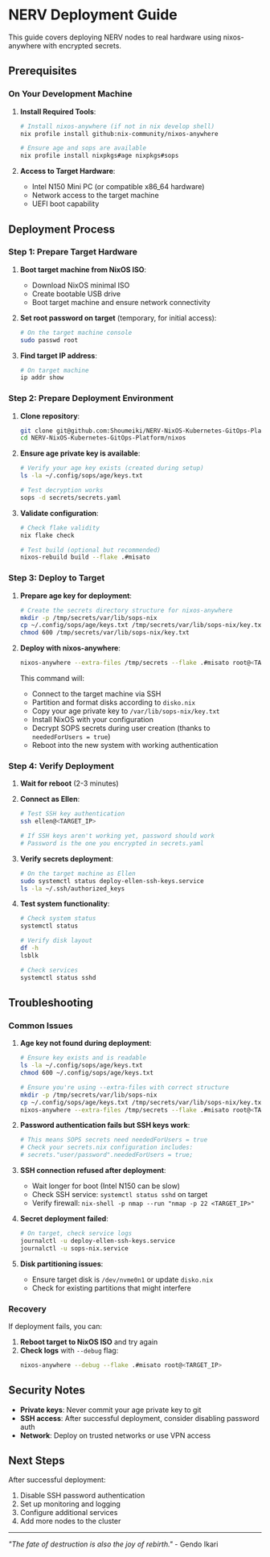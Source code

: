 # NERV Deployment Guide

This guide covers deploying NERV nodes to real hardware using nixos-anywhere with encrypted secrets.

## Prerequisites

### On Your Development Machine

1. **Install Required Tools**:
   ```bash
   # Install nixos-anywhere (if not in nix develop shell)
   nix profile install github:nix-community/nixos-anywhere

   # Ensure age and sops are available
   nix profile install nixpkgs#age nixpkgs#sops
   ```

2. **Access to Target Hardware**:
   - Intel N150 Mini PC (or compatible x86_64 hardware)
   - Network access to the target machine
   - UEFI boot capability

## Deployment Process

### Step 1: Prepare Target Hardware

1. **Boot target machine from NixOS ISO**:
   - Download NixOS minimal ISO
   - Create bootable USB drive
   - Boot target machine and ensure network connectivity

2. **Set root password on target** (temporary, for initial access):
   ```bash
   # On the target machine console
   sudo passwd root
   ```

3. **Find target IP address**:
   ```bash
   # On target machine
   ip addr show
   ```

### Step 2: Prepare Deployment Environment

1. **Clone repository**:
   ```bash
   git clone git@github.com:Shoumeiki/NERV-NixOS-Kubernetes-GitOps-Platform.git
   cd NERV-NixOS-Kubernetes-GitOps-Platform/nixos
   ```

2. **Ensure age private key is available**:
   ```bash
   # Verify your age key exists (created during setup)
   ls -la ~/.config/sops/age/keys.txt

   # Test decryption works
   sops -d secrets/secrets.yaml
   ```

3. **Validate configuration**:
   ```bash
   # Check flake validity
   nix flake check

   # Test build (optional but recommended)
   nixos-rebuild build --flake .#misato
   ```

### Step 3: Deploy to Target

1. **Prepare age key for deployment**:
   ```bash
   # Create the secrets directory structure for nixos-anywhere
   mkdir -p /tmp/secrets/var/lib/sops-nix
   cp ~/.config/sops/age/keys.txt /tmp/secrets/var/lib/sops-nix/key.txt
   chmod 600 /tmp/secrets/var/lib/sops-nix/key.txt
   ```

2. **Deploy with nixos-anywhere**:
   ```bash
   nixos-anywhere --extra-files /tmp/secrets --flake .#misato root@<TARGET_IP>
   ```

   This command will:
   - Connect to the target machine via SSH
   - Partition and format disks according to `disko.nix`
   - Copy your age private key to `/var/lib/sops-nix/key.txt`
   - Install NixOS with your configuration
   - Decrypt SOPS secrets during user creation (thanks to `neededForUsers = true`)
   - Reboot into the new system with working authentication

### Step 4: Verify Deployment

1. **Wait for reboot** (2-3 minutes)

2. **Connect as Ellen**:
   ```bash
   # Test SSH key authentication
   ssh ellen@<TARGET_IP>

   # If SSH keys aren't working yet, password should work
   # Password is the one you encrypted in secrets.yaml
   ```

3. **Verify secrets deployment**:
   ```bash
   # On the target machine as Ellen
   sudo systemctl status deploy-ellen-ssh-keys.service
   ls -la ~/.ssh/authorized_keys
   ```

4. **Test system functionality**:
   ```bash
   # Check system status
   systemctl status

   # Verify disk layout
   df -h
   lsblk

   # Check services
   systemctl status sshd
   ```

## Troubleshooting

### Common Issues

1. **Age key not found during deployment**:
   ```bash
   # Ensure key exists and is readable
   ls -la ~/.config/sops/age/keys.txt
   chmod 600 ~/.config/sops/age/keys.txt
   
   # Ensure you're using --extra-files with correct structure
   mkdir -p /tmp/secrets/var/lib/sops-nix
   cp ~/.config/sops/age/keys.txt /tmp/secrets/var/lib/sops-nix/key.txt
   nixos-anywhere --extra-files /tmp/secrets --flake .#misato root@<TARGET_IP>
   ```

2. **Password authentication fails but SSH keys work**:
   ```bash
   # This means SOPS secrets need neededForUsers = true
   # Check your secrets.nix configuration includes:
   # secrets."user/password".neededForUsers = true;
   ```

2. **SSH connection refused after deployment**:
   - Wait longer for boot (Intel N150 can be slow)
   - Check SSH service: `systemctl status sshd` on target
   - Verify firewall: `nix-shell -p nmap --run "nmap -p 22 <TARGET_IP>"`

3. **Secret deployment failed**:
   ```bash
   # On target, check service logs
   journalctl -u deploy-ellen-ssh-keys.service
   journalctl -u sops-nix.service
   ```

4. **Disk partitioning issues**:
   - Ensure target disk is `/dev/nvme0n1` or update `disko.nix`
   - Check for existing partitions that might interfere

### Recovery

If deployment fails, you can:

1. **Reboot target to NixOS ISO** and try again
2. **Check logs** with `--debug` flag:
   ```bash
   nixos-anywhere --debug --flake .#misato root@<TARGET_IP>
   ```

## Security Notes

- **Private keys**: Never commit your age private key to git
- **SSH access**: After successful deployment, consider disabling password auth
- **Network**: Deploy on trusted networks or use VPN access

## Next Steps

After successful deployment:
1. Disable SSH password authentication
2. Set up monitoring and logging
3. Configure additional services
4. Add more nodes to the cluster

---

*"The fate of destruction is also the joy of rebirth."* - Gendo Ikari